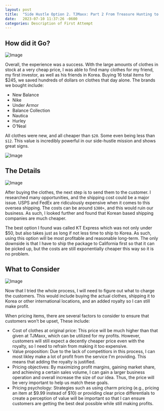 ```yaml
---
layout: post
title:  "Side Hustle Option 2. TJMaxx: Part 2 From Treasure Hunting to Profit: My First Venture into Reselling TJMaxx Finds"
date:   2023-07-10 11:37:26 -0600
categories: Description of First Attempt
---
```


## How did it Go?

![Image](https://res.cloudinary.com/dsdmfz9bs/image/upload/v1689043298/Screenshot_2023-07-11_at_11.33.54_AM_luqpqw.png)

Overall, the experience was a success. With the large amounts of clothes in stock at a very cheap price, I was able to find many clothes for my friend, my first investor, as well as his friends in Korea. Buying 16 total items for $245, we saved hundreds of dollars on clothes that day alone. The brands we bought include:

- New Balance
- Nike
- Under Armor
- Balance Collection
- Nautica
- Hurley
- O'Neal

All clothes were new, and all cheaper than `$20`. Some even being less than `$12`. This value is incredibly powerful in our side-hustle mission and shows great signs.

![Image](https://res.cloudinary.com/dsdmfz9bs/image/upload/v1689125641/Screen_Shot_2023-07-11_at_7.32.55_PM_oqjuf8.png)

## The Details

![Image](https://res.cloudinary.com/dsdmfz9bs/image/upload/v1689126382/KT_Express_mntxde.jpg)

After buying the clothes, the next step is to send them to the customer. I researched many opportunities, and the shipping cost could be a major issue. USPS and FedEx are ridiculously expensive when it comes to this oversea shipping. The costs can be around `$300+`, and this would ruin our business. As such, I looked further and found that Korean based shipping companies are much cheaper.

The best option I found was called KT Express which was not only under $50, but also takes just as long if not less time to ship to Korea. As such, using this option will be most profitable and reasonable long-term. The only downside is that I have to ship the package to California first so that it can be picked up, but the costs are still exponentially cheaper this way so it is no problem.

## What to Consider

![Image](https://res.cloudinary.com/dsdmfz9bs/image/upload/v1689126073/Card-Illustration-Pricing-Calculator_dopzd7.png)

Now that I tried the whole process, I will need to figure out what to charge the customers. This would include buying the actual clothes, shipping it to Korea or other international locations, and an added royalty so I can still make profit.

When pricing items, there are several factors to consider to ensure that customers won't be upset, These include:

- Cost of clothes at original price: This price will be much higher than that given at TJMaxx, which can be utilized for my profits. However, customers will still expect a decently cheaper price even with the royalty, so I need to refrain from making it too expensive.
- Value proposition: Due to the lack of competitiors in this process, I can most likley make a lot of profit from the service I'm providing. This means that adding the royalty is justified.
- Pricing objectives: By maximizing profit margins, gaining market share, and achieving a certain sales volume, I can gain a larger business operation and overall increase the size of our idea. Thus, the price will be very important to help us match these goals.
- Pricing psychology: Strategies such as using charm pricing (e.g., pricing an item at $9.99 instead of $10) or providing clear price differentials to create a perception of value will be important so that I can ensure customers are getting the best deal possible while still making profits.
